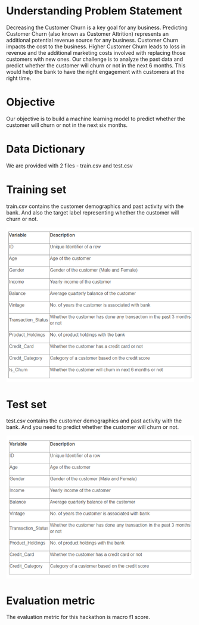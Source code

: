 # Understanding Problem Statement

Decreasing the Customer Churn is a key goal for any business. Predicting Customer Churn (also known as Customer Attrition) represents an additional potential revenue source for any business. Customer Churn impacts the cost to the business. Higher Customer Churn leads to loss in revenue and the additional marketing costs involved with replacing those customers with new ones. 
Our challenge is to analyze the past data and predict whether the customer will churn or not in the next 6 months. This would help the bank to have the right engagement with customers at the right time.

# Objective

Our objective is to build a machine learning model to predict whether the customer will churn or not in the next six months.

# Data Dictionary

We are provided with 2 files - train.csv and test.csv  


# Training set

train.csv contains the customer demographics and past activity with the bank. And also the target label representing whether the customer will churn or not.

![](train.png)

# Test set

test.csv contains the customer demographics and past activity with the bank. And you need to predict whether the customer will churn or not.

![](test.png)

# Evaluation metric

The evaluation metric for this hackathon is macro f1 score.

